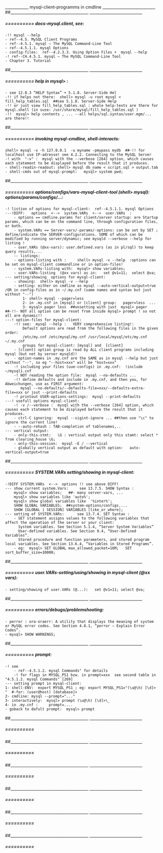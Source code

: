 ____________ mysql-client-programms in cmdline ___________________________
##________________________________________  ___________________________


#####  ==========  docs-mysql.client, see:
	-!! mysql --help
	- ref--4.5. MySQL Client Programs
	- ref--4.5.1. mysql — The MySQL Command-Line Tool
	- ref--4.5.1.1. mysql Options
	- config-files:  ref--4.2.3.3. Using Option Files +  mysql --help
	-! ref--CH.4.5.1. mysql — The MySQL Command-Line Tool
	- Chapter 3. Tutorial
##________________________________________  ___________________________


#####  ==========  help in mysql> :
	- see 12.8.3 “HELP Syntax” + 5.1.8. Server-Side Hel
	-!! if helps not there:  shell> mysql -u root mysql < fill_help_tables.sql  ##see 5.1.8. Server-Side Help
	-!! or just view fill_help_tables.sql : whole help-texts are there for mysql.shell (in suse: /usr/share/mysql/fill_help_tables.sql )
	-!!  mysql> help contents , ... --all helps/sql.syntax/user.mgm/... are there!!
##________________________________________  ___________________________


#####  ==========  invoking mysql-cmdline, shell-interacts:
	shell> mysql -v -h 127.0.0.1  -u myname -pmypass mydb  ##-!! for localhost use IP-adresse! see 4.2.2. Connecting to the MySQL Server
	-! with  "-v" :  mysql with the --verbose [264] option, which causes each statement to be displayed before the result that it produces.
	- shell-readin-readout: shell> mysql db_name < script.sql > output.tab
	- shell-cmds out of mysql-prompt:   mysql> system pwd;
##________________________________________  ___________________________


#####  ==========  options/configs/vars-mysql-client-tool (shell> mysql): options/params/configs/...:
	-! listion of options for mysql-client:  ref--4.5.1.1. mysql Options
	---!DIFF:   options  <-->  system.VARs  <-->  user.VARs  :
		- options == cmdline.params for client/server startup: are Startup params, which can be on the command line, through configuration files, or both.
		- system.VARs == Server-vars/-params/-options: can be set by SET ; define/indicate the SERVER-configurations. SOME of which can be modified by running server/dynamic; see mysqld --verbose --help for listing !
		- user.VARs (@xx-vars): user.defined.vars (as in pl/sql) to keep query results,...
		-- listings:
		- options-listing with :     shell> mysql -v --help  :options can be set on mysql-client commandline or in option-files!
		- system.VARs-listing with:  mysql> show variables;
		- user.VARs-listing  (@xx vars) as in:   set @v1=11;  select @va;
	--- setting/showing  options for mysql-client:
		- showing:  shell> mysql -v --help
		- setting: either on cmdline as mysql --auto-vertical-output=true  /OR in config-files as in ~/.my.cnf (same names and syntax but just without "--")
			1- shell> mysql --pager=less
			2- in .my.cnf in [mysql] or [client] group:   pager=less  ...
			3- mysql> pager less  ##unsetting with just  mysql> pager  ##-!!- NOT all option can be reset from inside mysql> prompt ! so not all are dynamic!!
	---! option-files for mysql-client:
		-!! see:  mysql --help :   VERY comprehensive listing!:
			Default options are read from the following files in the given order:
			/etc/my.cnf /etc/mysql/my.cnf /usr/local/mysql/etc/my.cnf ~/.my.cnf
			groups for mysql-client: [mysql] and  [client]
		- [client] option group is read by ALL client programs including mysql (but not by server mysqld)!
		- option-names in .my.cnf are the SAME as in mysql --help but just without "--", so eg "--host=xxx" will be "host=xxx"
		-! including your files (uue-configs) in .my.cnf:  !include ~/mysql1.cnf
		-! NOT reading the option file:  mysql --no-defaults ...
		-!! define defaults and include in .my.cnf, and then you, for Abweichungen, use as FIRST argument:
		   mysql --no-defaults/--defaults-file=xxx/--defaults-extra-file=xxx or jsut --print-defaults
		-! printout USER-options-settings:  mysql --print-defaults
	---! usefull options mysql-client:
		-! -v /--verbose :  mysql with the --verbose [264] option, which causes each statement to be displayed before the result that it produces.
		- ctrl-C ignoring:  mysql --sigint-ignore ... ##then use "\c" to ignore the current line!
		- --auto-rehash : TAB-completion of tablenames,..
	--- vertical output:
		- only-this-stmt:   \G : vertical output only this stamt: select * from clearing_house \G;
		- only-this-session:  mysql -E / --vertical
		- globally vertical output as default with option:   auto-vertical-output=true
##________________________________________  ___________________________


#####  ==========  SYSTEM.VARs setting/showing in mysql-client:
	-!DIFF SYSTEM.VARs  <-->  options !! see above DIFF!
	--- show current system.Vars:     see 13.7.5. SHOW Syntax :
		mysql> show variables;   ##- many server-vars, ...
		mysql> show variables like 'auto%';
		mysql> show global variables like  '%inter%';
		SHOW GLOBAL VARIABLES;  ##system-options/configs....
		SHOW [GLOBAL | SESSION] VARIABLES [like_or_where];
	--- setting of SYSTEM.VARs:      see 13.7.4. SET Syntax :
		- SET statement assigns values to the following variables that affect the operation of the server or your client:
		  System variables. See Section 5.1.4, “Server System Variables”
		  User-defined variables. See Section 9.4, “User-Defined Variables”.
		  Stored procedure and function parameters, and stored program local variables. See Section 13.6.4, “Variables in Stored Programs”.
		- eg:  mysql> SET GLOBAL max_allowed_packet=16M;   SET sort_buffer_size=10000;
##________________________________________  ___________________________


#####  ==========  user.VARs-setting/using/showing in mysql-client (@xx vars):
	- setting/showing of user.VARs (@...):   set @v1=11; select @va;
##________________________________________  ___________________________


#####  ==========  errors/debugs/problemshooting:
	- perror : ora-oraerr: A utility that displays the meaning of system or MySQL error codes. See Section 4.8.1, “perror — Explain Error Codes”.
	- mysql> SHOW WARNINGS;
##________________________________________  ___________________________


#####  ==========  prompt:
	-! see
		- ref--4.5.1.2. mysql Commands" for details 
		-! for flags in MYSQL_PS1 bzw. in prompt=xxx  see second table in "4.5.1.2. mysql Commands" [269]
	--- setting prompt in mysql-client:
	1- shell-ENV:  export MYSQL_PS1 ; eg: export MYSQL_PS1="(\u@\h) [\d]> "  #-for: (user@host) [database]>  
	2- cmdline: mysql --prompt="..." 
	3- interactively:  mysql> prompt (\u@\h) [\d]>\_
	4- in .my.cnf :     prompt=....
	- goback to dafult prompt:  mysql> prompt
##________________________________________  ___________________________


#####  ==========  
##________________________________________  ___________________________


#####  ==========  
##________________________________________  ___________________________


#####  ==========  
##________________________________________  ___________________________


#####  ==========  
##________________________________________  ___________________________


#####  ==========  
##________________________________________  ___________________________


#####  ==========  
